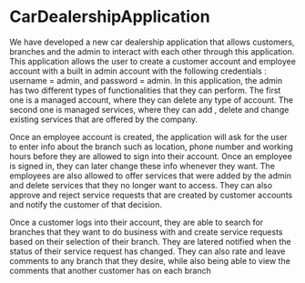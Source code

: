 # CarDealershipApplication
We have developed a new car dealership application that allows customers, branches and the admin to interact with each other through this application. This application allows the
user to create a customer account and employee account with a built in admin account with the following credentials : username = admin, and password = admin. In this application, the admin
has two different types of functionalities that they can perform. The first one is a managed account, where they can delete any type of account. The second one is managed services,
where they can add , delete and change existing services that are offered by the company.

Once an employee account is created, the application will ask for the user to enter info about the branch such as location, phone number and working hours before they are allowed to
sign into their account. Once an employee is signed in, they can later change these info whenever they want. The employees are also allowed to offer services that were added by the
admin and delete services that they no longer want to access. They can also approve and reject service requests that are created by customer accounts and notify the customer of that decision.

Once a customer logs into their account, they are able to search for branches that they want to do business with and create service requests based on their selection of their branch.
They are latered notified when the status of their service request has changed. They can also rate and leave comments to any branch that they desire, while also being able to view the
comments that another customer has on each branch
